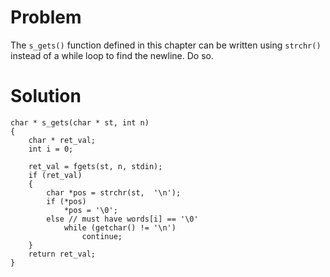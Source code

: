 # Problem
The `s_gets()` function defined in this chapter can be written using `strchr()` instead of a while loop to find the newline. Do so.

# Solution

```
char * s_gets(char * st, int n) 
{
    char * ret_val; 
    int i = 0;
    
    ret_val = fgets(st, n, stdin); 
    if (ret_val)
    {
        char *pos = strchr(st,  '\n');
        if (*pos)
            *pos = '\0';
        else // must have words[i] == '\0'
            while (getchar() != '\n')
                continue;
    }
    return ret_val; 
}
```